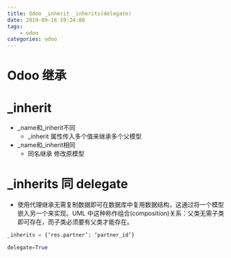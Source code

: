 ```yaml
---
title: Odoo _inherit _inherits(delegate)
date: 2019-09-16 19:24:00
tags:
    - odoo
categories: odoo
---
```


# Odoo 继承

# _inherit
- _name和_inherit不同
  - _inherit 属性传入多个值来继承多个父模型
- _name和_inherit相同
  - 同名继承 修改原模型

# _inherits 同 delegate

- 使用代理继承无需复制数据即可在数据库中复用数据结构，这通过将一个模型嵌入另一个来实现。UML 中这种称作组合(composition)关系：父类无需子类即可存在，而子类必须要有父类才能存在。

```python
_inherits = {‘res.partner’: ‘partner_id’}

delegate=True
```